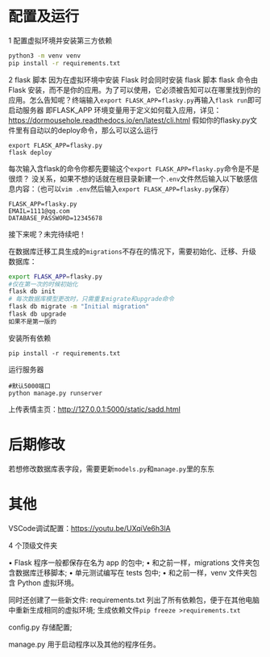 # 配置及运行
1 配置虚拟环境并安装第三方依赖

```bash
python3 -m venv venv
pip install -r requirements.txt
```
2 flask 脚本
因为在虚拟环境中安装 Flask 时会同时安装 flask 脚本
flask 命令由 Flask 安装，而不是你的应用。为了可以使用，它必须被告知可以在哪里找到你的应用。怎么告知呢？终端输入`export FLASK_APP=flasky.py`再输入`flask run`即可启动服务器
即FLASK_APP 环境变量用于定义如何载入应用，详见：https://dormousehole.readthedocs.io/en/latest/cli.html
假如你的flasky.py文件里有自动以的deploy命令，那么可以这么运行
```
export FLASK_APP=flasky.py
flask deploy
```

每次输入含flask的命令你都先要输这个`export FLASK_APP=flasky.py`命令是不是很烦？
没关系，如果不想的话就在根目录新建一个`.env`文件然后输入以下敏感信息内容：（也可以`vim .env`然后输入`export FLASK_APP=flasky.py`保存）
```
FLASK_APP=flasky.py
EMAIL=1111@qq.com
DATABASE_PASSWORD=12345678
```
接下来呢？未完待续吧！




在数据库迁移工具生成的`migrations`不存在的情况下，需要初始化、迁移、升级数据库：

```bash
export FLASK_APP=flasky.py
#仅在第一次的时候初始化
flask db init
# 每次数据库模型更改时，只需重复migrate和upgrade命令
flask db migrate -m "Initial migration"
flask db upgrade
如果不是第一版的
```

安装所有依赖

```
pip install -r requirements.txt
```


运行服务器

``` 
#默认5000端口
python manage.py runserver
```

上传表情主页：http://127.0.0.1:5000/static/sadd.html

# 后期修改

若想修改数据库表字段，需要更新`models.py`和`manage.py`里的东东

# 其他
VSCode调试配置：https://youtu.be/UXqiVe6h3lA

4 个顶级文件夹

• Flask 程序一般都保存在名为 app 的包中;
• 和之前一样，migrations 文件夹包含数据库迁移脚本;
• 单元测试编写在 tests 包中;
• 和之前一样，venv 文件夹包含 Python 虚拟环境。

同时还创建了一些新文件:
requirements.txt 列出了所有依赖包，便于在其他电脑中重新生成相同的虚拟环境;
生成依赖文件`pip freeze >requirements.txt`


config.py 存储配置;

manage.py 用于启动程序以及其他的程序任务。

